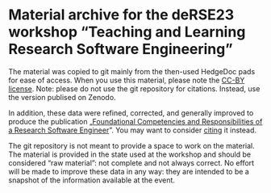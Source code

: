 # Material archive for the deRSE23 workshop “Teaching and Learning Research Software Engineering”

The material was copied to git mainly from the then-used HedgeDoc pads for ease of access.
When you use this material, please note the [CC-BY license](LICENSE).
Note: please do not use the git repository for citations.
Instead, use the version publised on Zenodo.

In addition, these data were refined, corrected, and generally improved to produce the publication „[Foundational Competencies and Responsibilities of a Research Software Engineer](https://f1000research.com/articles/13-1429/v1)”.
You may want to consider [citing](https://doi.org/10.12688/f1000research.157778.1) it instead.

The git repository is not meant to provide a space to work on the material.
The material is provided in the state used at the workshop and should be considered “raw material”: not complete and not always correct.
No effort will be made to improve these data in any way: they are intended to be a snapshot of the information available at the event.

